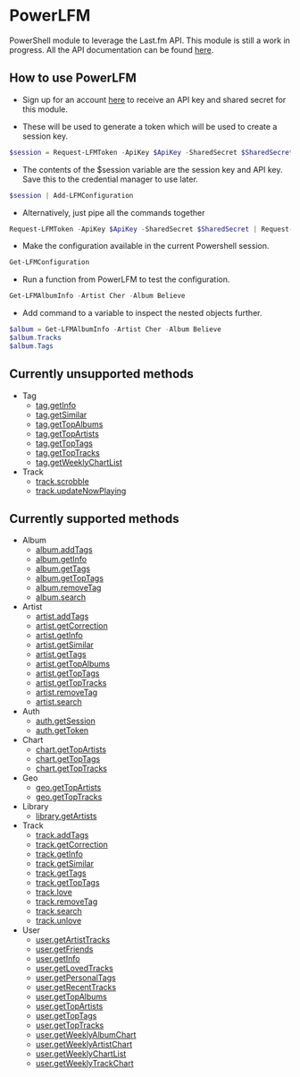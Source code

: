 # PowerLFM

PowerShell module to leverage the Last.fm API. This module is still a work in progress.
All the API documentation can be found [here](https://www.last.fm/api/intro).

## How to use PowerLFM

* Sign up for an account [here](https://www.last.fm/api/account/create) to receive an API key and shared secret for this module.

* These will be used to generate a token which will be used to create a session key.

```powershell
$session = Request-LFMToken -ApiKey $ApiKey -SharedSecret $SharedSecret | Request-LFMSession
```

* The contents of the $session variable are the session key and API key. Save this to the credential manager to use later.

```powershell
$session | Add-LFMConfiguration
```

* Alternatively, just pipe all the commands together

```powershell
Request-LFMToken -ApiKey $ApiKey -SharedSecret $SharedSecret | Request-LFMSession | Add-LFMConfiguration
```

* Make the configuration available in the current Powershell session.

```powershell
Get-LFMConfiguration
```

* Run a function from PowerLFM to test the configuration.

```powershell
Get-LFMAlbumInfo -Artist Cher -Album Believe
```

* Add command to a variable to inspect the nested objects further.

```powershell
$album = Get-LFMAlbumInfo -Artist Cher -Album Believe
$album.Tracks
$album.Tags
```

## Currently unsupported methods

* Tag
  * [tag.getInfo](https://www.last.fm/api/show/tag.getInfo)
  * [tag.getSimilar](https://www.last.fm/api/show/tag.getSimilar)
  * [tag.getTopAlbums](https://www.last.fm/api/show/tag.getTopAlbums)
  * [tag.getTopArtists](https://www.last.fm/api/show/tag.getTopArtists)
  * [tag.getTopTags](https://www.last.fm/api/show/tag.getTopTags)
  * [tag.getTopTracks](https://www.last.fm/api/show/tag.getTopTracks)
  * [tag.getWeeklyChartList](https://www.last.fm/api/show/tag.getWeeklyChartList)
* Track
  * [track.scrobble](https://www.last.fm/api/show/track.scrobble)
  * [track.updateNowPlaying](https://www.last.fm/api/show/track.updateNowPlaying)

## Currently supported methods

* Album
  * [album.addTags](https://www.last.fm/api/show/album.addTags)
  * [album.getInfo](https://www.last.fm/api/show/album.getInfo)
  * [album.getTags](https;//www.last.fm/api/show/album.getTags)
  * [album.getTopTags](https;//www.last.fm/api/show/album.getTopTags)
  * [album.removeTag](https://www.last.fm/api/show/album.removeTag)
  * [album.search](https://www.last.fm/api/show/album.search)
* Artist
  * [artist.addTags](https://www.last.fm/api/show/artist.addTags)
  * [artist.getCorrection](https://www.last.fm/api/show/artist.getCorrection)
  * [artist.getInfo](https://www.last.fm/api/show/artist.getInfo)
  * [artist.getSimilar](https://www.last.fm/api/show/artist.getSimilar)
  * [artist.getTags](https://www.last.fm/api/show/artist.getTags)
  * [artist.getTopAlbums](https://www.last.fm/api/show/artist.getTopAlbums)
  * [artist.getTopTags](https://www.last.fm/api/show/artist.getTopTags)
  * [artist.getTopTracks](https://www.last.fm/api/show/artist.getTopTracks)
  * [artist.removeTag](https://www.last.fm/api/show/artist.removeTag)
  * [artist.search](https://www.last.fm/api/show/artist.search)
* Auth
  * [auth.getSession](https://www.last.fm/api/show/auth.getSession)
  * [auth.getToken](https://www.last.fm/api/show/auth.getToken)
* Chart
  * [chart.getTopArtists](https://www.last.fm/api/show/chart.getTopArtists)
  * [chart.getTopTags](https://www.last.fm/api/show/chart.getTopTags)
  * [chart.getTopTracks](https://www.last.fm/api/show/chart.getTopTracks)
* Geo
  * [geo.getTopArtists](https://www.last.fm/api/show/geo.getTopArtists)
  * [geo.getTopTracks](https://www.last.fm/api/show/geo.getTopTracks)
* Library
  * [library.getArtists](https://www.last.fm/api/show/library.getArtists)
* Track
  * [track.addTags](https://www.last.fm/api/show/track.addTags)
  * [track.getCorrection](https://www.last.fm/api/show/track.getCorrection)
  * [track.getInfo](https://www.last.fm/api/show/track.getInfo)
  * [track.getSimilar](https://www.last.fm/api/show/track.getSimilar)
  * [track.getTags](https://www.last.fm/api/show/track.getTags)
  * [track.getTopTags](https://www.last.fm/api/show/track.getTopTags)
  * [track.love](https://www.last.fm/api/show/track.love)
  * [track.removeTag](https://www.last.fm/api/show/track.removeTag)
  * [track.search](https://www.last.fm/api/show/track.search)
  * [track.unlove](https://www.last.fm/api/show/track.unlove)
* User
  * [user.getArtistTracks](https://www.last.fm/api/show/user.getArtistTracks)
  * [user.getFriends](https://www.last.fm/api/show/user.getFriends)
  * [user.getInfo](https://www.last.fm/api/show/user.getInfo)
  * [user.getLovedTracks](https://www.last.fm/api/show/user.getLovedTracks)
  * [user.getPersonalTags](https://www.last.fm/api/show/user.getPersonalTags)
  * [user.getRecentTracks](https://www.last.fm/api/show/user.getRecentTracks)
  * [user.getTopAlbums](https://www.last.fm/api/show/user.getTopAlbums)
  * [user.getTopArtists](https://www.last.fm/api/show/user.getTopArtists)
  * [user.getTopTags](https://www.last.fm/api/show/user.getTopTags)
  * [user.getTopTracks](https://www.last.fm/api/show/user.getTopTracks)
  * [user.getWeeklyAlbumChart](https://www.last.fm/api/show/user.getWeeklyAlbumChart)
  * [user.getWeeklyArtistChart](https://www.last.fm/api/show/user.get-WeeklyArtistChart)
  * [user.getWeeklyChartList](https://www.last.fm/api/show/user.getWeeklyChartList)
  * [user.getWeeklyTrackChart](https://www.last.fm/api/show/user.getWeeklyTrackChart)
